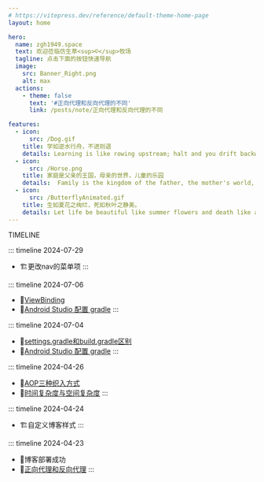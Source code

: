 ```yaml
---
# https://vitepress.dev/reference/default-theme-home-page
layout: home

hero:
  name: zgh1949.space
  text: 欢迎莅临仿生草<sup>©</sup>牧场
  tagline: 点击下面的按钮快速导航
  image:
    src: Banner_Right.png
    alt: max
  actions:
    - theme: false
      text: '#正向代理和反向代理的不同'
      link: /posts/note/正向代理和反向代理的不同

features:
  - icon:
      src: /Dog.gif
    title: 学如逆水行舟，不进则退
    details: Learning is like rowing upstream; halt and you drift backwards
  - icon:
      src: /Horse.png
    title: 家庭是父亲的王国，母亲的世界，儿童的乐园
    details:  Family is the kingdom of the father, the mother's world, children's paradise.
  - icon:
      src: /ButterflyAnimated.gif
    title: 生如夏花之绚烂，死如秋叶之静美。
    details: Let life be beautiful like summer flowers and death like autumn leaves.
---
```

<span class="timeline-text">TIMELINE</span>

::: timeline 2024-07-29
- 🏗️更改nav的菜单项
:::

::: timeline 2024-07-06
- 📄[ViewBinding](posts/android/ViewBinding.md)
- 📄[Android Studio 配置 gradle](posts/android/AndroidStudio配置gradle.md)
  :::

::: timeline 2024-07-04
- 📄[settings.gradle和build.gradle区别](posts/android/settings.gradle和build.gradle区别.md)
- 📄[Android Studio 配置 gradle](posts/android/AndroidStudio配置gradle.md)
:::

::: timeline 2024-04-26
- 📄[AOP三种织入方式](posts/backend/AOP三种织入方式.md)
- 📄[时间复杂度与空间复杂度](posts/base/时间复杂度与空间复杂度.md)
:::

::: timeline 2024-04-24
- 🏗️自定义博客样式
:::

::: timeline 2024-04-23
- 🚩博客部署成功
- 📄[正向代理和反向代理](posts/base/反向代理与正向代理.md)
:::

